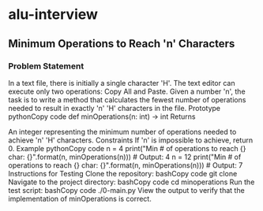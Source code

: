 # alu-interview
## Minimum Operations to Reach 'n' Characters
### Problem Statement
In a text file, there is initially a single character 'H'. The text editor can execute only two operations: Copy All and Paste. Given a number 'n', the task is to write a method that calculates the fewest number of operations needed to result in exactly 'n' 'H' characters in the file.
Prototype
pythonCopy code
def minOperations(n: int) -> int 
Returns

An integer representing the minimum number of operations needed to achieve 'n' 'H' characters.
Constraints
If 'n' is impossible to achieve, return 0.
Example
pythonCopy code
n = 4 print("Min # of operations to reach {} char: {}".format(n, minOperations(n))) # Output: 4 n = 12 print("Min # of operations to reach {} char: {}".format(n, minOperations(n))) # Output: 7 
Instructions for Testing
Clone the repository:
bashCopy code
git clone <repository-url> 
Navigate to the project directory:
bashCopy code
cd minoperations 
Run the test script:
bashCopy code
./0-main.py 
View the output to verify that the implementation of minOperations is correct.
